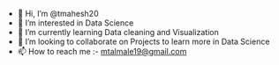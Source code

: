 - 👋 Hi, I’m @tmahesh20
- 👀 I’m interested in Data Science
- 🌱 I’m currently learning Data cleaning and Visualization
- 💞️ I’m looking to collaborate on Projects to learn more in Data Science
- 📫 How to reach me :- mtalmale19@gmail.com

<!---
tmahesh20/tmahesh20 is a ✨ special ✨ repository because its `README.md` (this file) appears on your GitHub profile.
You can click the Preview link to take a look at your changes.
--->

